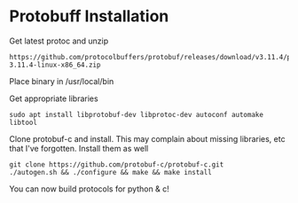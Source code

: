 # Protobuff Installation
Get latest protoc and unzip

    https://github.com/protocolbuffers/protobuf/releases/download/v3.11.4/protoc-3.11.4-linux-x86_64.zip

Place binary in /usr/local/bin

Get appropriate libraries

    sudo apt install libprotobuf-dev libprotoc-dev autoconf automake libtool

Clone protobuf-c and install. This may complain about missing libraries, etc that I've forgotten. Install them as well

    git clone https://github.com/protobuf-c/protobuf-c.git
    ./autogen.sh && ./configure && make && make install

You can now build protocols for python & c!
